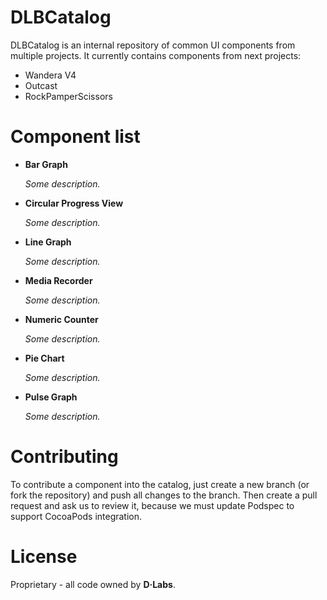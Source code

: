 DLBCatalog
=========

DLBCatalog is an internal repository of common UI components from multiple projects. It currently contains components from next projects:

- Wandera V4
- Outcast
- RockPamperScissors

# Component list

- **Bar Graph**
  
  *Some description.*
  
- **Circular Progress View**
  
  *Some description.*
  
- **Line Graph**
  
  *Some description.*
  
- **Media Recorder**
  
  *Some description.*
  
- **Numeric Counter**
  
  *Some description.*
  
- **Pie Chart**
  
  *Some description.*
  
- **Pulse Graph**
  
  *Some description.*
  
# Contributing

To contribute a component into the catalog, just create a new branch (or fork the repository) and push all changes to the branch. Then create a pull request and ask us to review it, because we must update Podspec to support CocoaPods integration.

License
========

Proprietary - all code owned by **D·Labs**.
